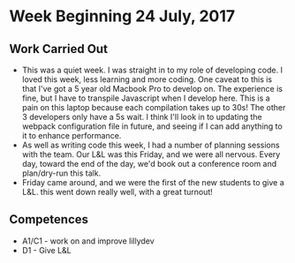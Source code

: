 # Week Beginning 24 July, 2017

## Work Carried Out
* This was a quiet week. I was straight in to my role of developing code. I loved this week, less learning and more coding. One caveat to this is that I've got a 5 year old Macbook Pro to develop on. The experience is fine, but I have to transpile Javascript when I develop here. This is a pain on this laptop because each compilation takes up to 30s! The other 3 developers only have a 5s wait. I think I'll look in to updating the webpack configuration file in future, and seeing if I can add anything to it to enhance performance.
* As well as writing code this week, I had a number of planning sessions with the team. Our L&L was this Friday, and we were all nervous. Every day, toward the end of the day, we'd book out a conference room and plan/dry-run this talk.
* Friday came around, and we were the first of the new students to give a L&L. this went down really well, with a great turnout!

## Competences
* A1/C1 - work on and improve lillydev
* D1 - Give L&L